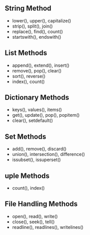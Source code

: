 ## String Method
- lower(), upper(), capitalize()
- strip(), split(), join()
- replace(), find(), count()
- startswith(), endswith()
##  List Methods
- append(), extend(), insert()
- remove(), pop(), clear()
- sort(), reverse()
- index(), count()
## Dictionary Methods
- keys(), values(), items()
- get(), update(), pop(), popitem()
- clear(), setdefault()
## Set Methods
- add(), remove(), discard()
- union(), intersection(), difference()
- issubset(), issuperset()

## uple Methods
- count(), index()

## File Handling Methods
- open(), read(), write()
- close(), seek(), tell()
- readline(), readlines(), writelines()

